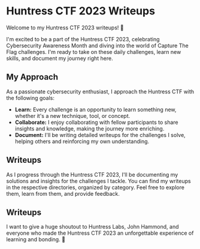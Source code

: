 # Huntress CTF 2023 Writeups

Welcome to my Huntress CTF 2023 writeups! 🎉

I'm excited to be a part of the Huntress CTF 2023, celebrating Cybersecurity Awareness Month and diving into the world of Capture The Flag challenges. I'm ready to take on these daily challenges, learn new skills, and document my journey right here.

## My Approach

As a passionate cybersecurity enthusiast, I approach the Huntress CTF with the following goals:

- **Learn:** Every challenge is an opportunity to learn something new, whether it's a new technique, tool, or concept.
- **Collaborate:** I enjoy collaborating with fellow participants to share insights and knowledge, making the journey more enriching.
- **Document:** I'll be writing detailed writeups for the challenges I solve, helping others and reinforcing my own understanding.

## Writeups

As I progress through the Huntress CTF 2023, I'll be documenting my solutions and insights for the challenges I tackle. You can find my writeups in the respective directories, organized by category. Feel free to explore them, learn from them, and provide feedback.

## Writeups

I want to give a huge shoutout to Huntress Labs, John Hammond, and everyone who made the Huntress CTF 2023 an unforgettable experience of learning and bonding. 🙌

